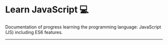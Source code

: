 # Learn JavaScript :computer:

Documentation of progress learning the programming language: JavaScript (JS) including ES6 features.

---
